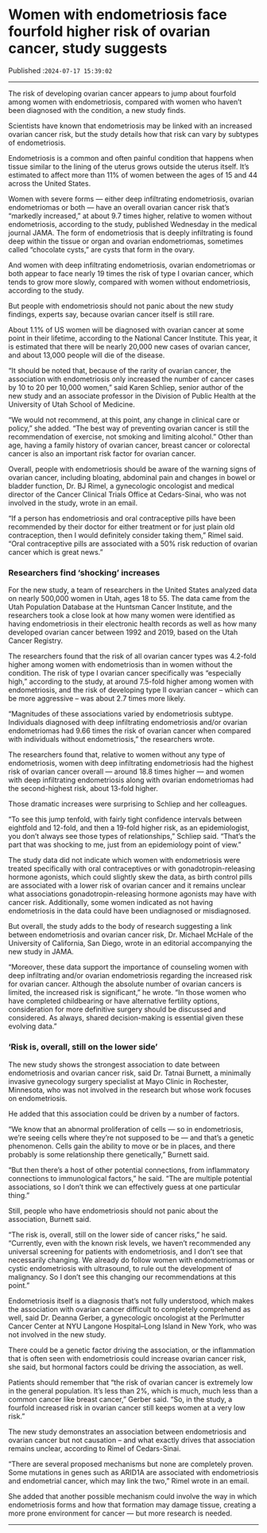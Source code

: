 # Women with endometriosis face fourfold higher risk of ovarian cancer, study suggests

Published :`2024-07-17 15:39:02`

---

The risk of developing ovarian cancer appears to jump about fourfold among women with endometriosis, compared with women who haven’t been diagnosed with the condition, a new study finds.

Scientists have known that endometriosis may be linked with an increased ovarian cancer risk, but the study details how that risk can vary by subtypes of endometriosis.

Endometriosis is a common and often painful condition that happens when tissue similar to the lining of the uterus grows outside the uterus itself. It’s estimated to affect more than 11% of women between the ages of 15 and 44 across the United States.

Women with severe forms — either deep infiltrating endometriosis, ovarian endometriomas or both — have an overall ovarian cancer risk that’s “markedly increased,” at about 9.7 times higher, relative to women without endometriosis, according to the study, published Wednesday in the medical journal JAMA. The form of endometriosis that is deeply infiltrating is found deep within the tissue or organ and ovarian endometriomas, sometimes called “chocolate cysts,” are cysts that form in the ovary.

And women with deep infiltrating endometriosis, ovarian endometriomas or both appear to face nearly 19 times the risk of type I ovarian cancer, which tends to grow more slowly, compared with women without endometriosis, according to the study.

But people with endometriosis should not panic about the new study findings, experts say, because ovarian cancer itself is still rare.

About 1.1% of US women will be diagnosed with ovarian cancer at some point in their lifetime, according to the National Cancer Institute. This year, it is estimated that there will be nearly 20,000 new cases of ovarian cancer, and about 13,000 people will die of the disease.

“It should be noted that, because of the rarity of ovarian cancer, the association with endometriosis only increased the number of cancer cases by 10 to 20 per 10,000 women,” said Karen Schliep, senior author of the new study and an associate professor in the Division of Public Health at the University of Utah School of Medicine.

“We would not recommend, at this point, any change in clinical care or policy,” she added. “The best way of preventing ovarian cancer is still the recommendation of exercise, not smoking and limiting alcohol.” Other than age, having a family history of ovarian cancer, breast cancer or colorectal cancer is also an important risk factor for ovarian cancer.

Overall, people with endometriosis should be aware of the warning signs of ovarian cancer, including bloating, abdominal pain and changes in bowel or bladder function, Dr. BJ Rimel, a gynecologic oncologist and medical director of the Cancer Clinical Trials Office at Cedars-Sinai, who was not involved in the study, wrote in an email.

“If a person has endometriosis and oral contraceptive pills have been recommended by their doctor for either treatment or for just plain old contraception, then I would definitely consider taking them,” Rimel said. “Oral contraceptive pills are associated with a 50% risk reduction of ovarian cancer which is great news.”

### Researchers find ‘shocking’ increases

For the new study, a team of researchers in the United States analyzed data on nearly 500,000 women in Utah, ages 18 to 55. The data came from the Utah Population Database at the Huntsman Cancer Institute, and the researchers took a close look at how many women were identified as having endometriosis in their electronic health records as well as how many developed ovarian cancer between 1992 and 2019, based on the Utah Cancer Registry.

The researchers found that the risk of all ovarian cancer types was 4.2-fold higher among women with endometriosis than in women without the condition. The risk of type I ovarian cancer specifically was “especially high,” according to the study, at around 7.5-fold higher among women with endometriosis, and the risk of developing type II ovarian cancer – which can be more aggressive – was about 2.7 times more likely.

“Magnitudes of these associations varied by endometriosis subtype. Individuals diagnosed with deep infiltrating endometriosis and/or ovarian endometriomas had 9.66 times the risk of ovarian cancer when compared with individuals without endometriosis,” the researchers wrote.

The researchers found that, relative to women without any type of endometriosis, women with deep infiltrating endometriosis had the highest risk of ovarian cancer overall — around 18.8 times higher — and women with deep infiltrating endometriosis along with ovarian endometriomas had the second-highest risk, about 13-fold higher.

Those dramatic increases were surprising to Schliep and her colleagues.

“To see this jump tenfold, with fairly tight confidence intervals between eightfold and 12-fold, and then a 19-fold higher risk, as an epidemiologist, you don’t always see those types of relationships,” Schliep said. “That’s the part that was shocking to me, just from an epidemiology point of view.”

The study data did not indicate which women with endometriosis were treated specifically with oral contraceptives or with gonadotropin-releasing hormone agonists, which could slightly skew the data, as birth control pills are associated with a lower risk of ovarian cancer and it remains unclear what associations gonadotropin-releasing hormone agonists may have with cancer risk. Additionally, some women indicated as not having endometriosis in the data could have been undiagnosed or misdiagnosed.

But overall, the study adds to the body of research suggesting a link between endometriosis and ovarian cancer risk, Dr. Michael McHale of the University of California, San Diego, wrote in an editorial accompanying the new study in JAMA.

“Moreover, these data support the importance of counseling women with deep infiltrating and/or ovarian endometriosis regarding the increased risk for ovarian cancer. Although the absolute number of ovarian cancers is limited, the increased risk is significant,” he wrote. “In those women who have completed childbearing or have alternative fertility options, consideration for more definitive surgery should be discussed and considered. As always, shared decision-making is essential given these evolving data.”

### ‘Risk is, overall, still on the lower side’

The new study shows the strongest association to date between endometriosis and ovarian cancer risk, said Dr. Tatnai Burnett, a minimally invasive gynecology surgery specialist at Mayo Clinic in Rochester, Minnesota, who was not involved in the research but whose work focuses on endometriosis.

He added that this association could be driven by a number of factors.

“We know that an abnormal proliferation of cells — so in endometriosis, we’re seeing cells where they’re not supposed to be — and that’s a genetic phenomenon. Cells gain the ability to move or be in places, and there probably is some relationship there genetically,” Burnett said.

“But then there’s a host of other potential connections, from inflammatory connections to immunological factors,” he said. “The are multiple potential associations, so I don’t think we can effectively guess at one particular thing.”

Still, people who have endometriosis should not panic about the association, Burnett said.

“The risk is, overall, still on the lower side of cancer risks,” he said. “Currently, even with the known risk levels, we haven’t recommended any universal screening for patients with endometriosis, and I don’t see that necessarily changing. We already do follow women with endometriomas or cystic endometriosis with ultrasound, to rule out the development of malignancy. So I don’t see this changing our recommendations at this point.”

Endometriosis itself is a diagnosis that’s not fully understood, which makes the association with ovarian cancer difficult to completely comprehend as well, said Dr. Deanna Gerber, a gynecologic oncologist at the Perlmutter Cancer Center at NYU Langone Hospital–Long Island in New York, who was not involved in the new study.

There could be a genetic factor driving the association, or the inflammation that is often seen with endometriosis could increase ovarian cancer risk, she said, but hormonal factors could be driving the association, as well.

Patients should remember that “the risk of ovarian cancer is extremely low in the general population. It’s less than 2%, which is much, much less than a common cancer like breast cancer,” Gerber said. “So, in the study, a fourfold increased risk in ovarian cancer still keeps women at a very low risk.”

The new study demonstrates an association between endometriosis and ovarian cancer but not causation – and what exactly drives that association remains unclear, according to Rimel of Cedars-Sinai.

“There are several proposed mechanisms but none are completely proven. Some mutations in genes such as ARID1A are associated with endometriosis and endometrial cancer, which may link the two,” Rimel wrote in an email.

She added that another possible mechanism could involve the way in which endometriosis forms and how that formation may damage tissue, creating a more prone environment for cancer — but more research is needed.

---

